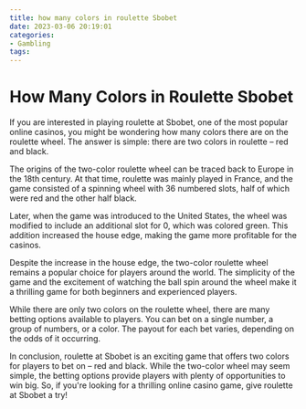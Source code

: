 ```yaml
---
title: how many colors in roulette Sbobet
date: 2023-03-06 20:19:01
categories:
- Gambling
tags:
---
```



# How Many Colors in Roulette Sbobet

If you are interested in playing roulette at Sbobet, one of the most popular online casinos, you might be wondering how many colors there are on the roulette wheel. The answer is simple: there are two colors in roulette – red and black. 

The origins of the two-color roulette wheel can be traced back to Europe in the 18th century. At that time, roulette was mainly played in France, and the game consisted of a spinning wheel with 36 numbered slots, half of which were red and the other half black. 

Later, when the game was introduced to the United States, the wheel was modified to include an additional slot for 0, which was colored green. This addition increased the house edge, making the game more profitable for the casinos.

Despite the increase in the house edge, the two-color roulette wheel remains a popular choice for players around the world. The simplicity of the game and the excitement of watching the ball spin around the wheel make it a thrilling game for both beginners and experienced players.

While there are only two colors on the roulette wheel, there are many betting options available to players. You can bet on a single number, a group of numbers, or a color. The payout for each bet varies, depending on the odds of it occurring.

In conclusion, roulette at Sbobet is an exciting game that offers two colors for players to bet on – red and black. While the two-color wheel may seem simple, the betting options provide players with plenty of opportunities to win big. So, if you're looking for a thrilling online casino game, give roulette at Sbobet a try!